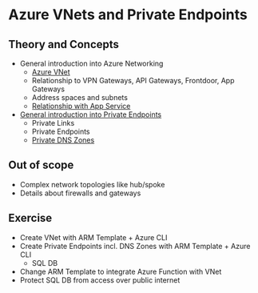 # Azure VNets and Private Endpoints

## Theory and Concepts

* General introduction into Azure Networking
  * [Azure VNet](https://docs.microsoft.com/en-us/azure/virtual-network/virtual-networks-overview)
  * Relationship to VPN Gateways, API Gateways, Frontdoor, App Gateways
  * Address spaces and subnets
  * [Relationship with App Service](https://docs.microsoft.com/en-us/azure/app-service/web-sites-integrate-with-vnet)
* [General introduction into Private Endpoints](https://docs.microsoft.com/en-us/azure/private-link/private-endpoint-overview)
  * Private Links
  * Private Endpoints
  * [Private DNS Zones](https://docs.microsoft.com/en-us/azure/private-link/private-endpoint-dns)

## Out of scope

* Complex network topologies like hub/spoke
* Details about firewalls and gateways

## Exercise

* Create VNet with ARM Template + Azure CLI
* Create Private Endpoints incl. DNS Zones with ARM Template + Azure CLI
  * SQL DB
* Change ARM Template to integrate Azure Function with VNet
* Protect SQL DB from access over public internet

